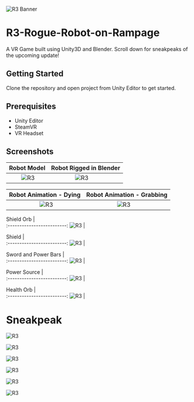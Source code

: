 ![R3 Banner](Screenshots/ROBOT.png?raw=true "Banner")
# R3-Rogue-Robot-on-Rampage
A VR Game built using Unity3D and Blender. Scroll down for sneakpeaks of the upcoming update!

## Getting Started
Clone the repository and open project from Unity Editor to get started.

## Prerequisites
* Unity Editor
* SteamVR
* VR Headset

## Screenshots
Robot Model     |  Robot Rigged in Blender       
:-------------------------:|:-------------------------:
&nbsp;&nbsp;&nbsp;&nbsp;&nbsp;&nbsp;![R3](Screenshots/robot.PNG?raw=true "R3") &nbsp;&nbsp;&nbsp;&nbsp;|&nbsp;&nbsp;&nbsp;![R3](Screenshots/rig.PNG?raw=true "R3")&nbsp;&nbsp;&nbsp;&nbsp;&nbsp;&nbsp;&nbsp;&nbsp;

Robot Animation - Dying     |  Robot Animation - Grabbing        
:-------------------------:|:-------------------------:
&nbsp;&nbsp;&nbsp;&nbsp;&nbsp;&nbsp;![R3](Screenshots/dying.png?raw=true "R3") &nbsp;&nbsp;&nbsp;|&nbsp;&nbsp;&nbsp;&nbsp;![R3](Screenshots/grabheart.png?raw=true "R3")&nbsp;&nbsp;&nbsp;&nbsp;&nbsp;&nbsp;&nbsp;&nbsp;

Shield Orb     |        
:-------------------------:
![R3](Screenshots/purpleorb.PNG?raw=true "R3") |

Shield    |        
:-------------------------:
![R3](Screenshots/shield.PNG?raw=true "R3") |

Sword and Power Bars     |        
:-------------------------:
![R3](Screenshots/sword.PNG?raw=true "R3") |

Power Source     |        
:-------------------------:
![R3](Screenshots/powersource.PNG?raw=true "R3") |

Health Orb     |        
:-------------------------:
![R3](Screenshots/blueorb.PNG?raw=true "R3") |

# Sneakpeak
![R3](Screenshots/Capture53.PNG?raw=true "R3")

![R3](Screenshots/Capture42.PNG?raw=true "R3")

![R3](Screenshots/Capture45.PNG?raw=true "R3")

![R3](Screenshots/Capture48.PNG?raw=true "R3")

![R3](Screenshots/Capture51.PNG?raw=true "R3")

![R3](Screenshots/Capture50.PNG?raw=true "R3")
